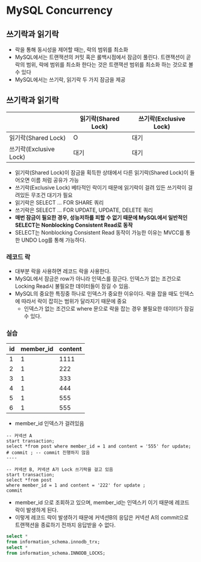# MySQL Concurrency

## 쓰기락과 읽기락

* 락을 통해 동시성을 제어할 때는, 락의 범위를 최소화
* MySQL에서는 트랜잭션의 커밋 혹은 롤백시점에서 잠금이 풀린다. 트랜잭션이 곧 락의 범위, 락에 범위를 최소화 한다는 것은 트랜잭션 범위를 최소화 하는 것으로 볼 수 있다
* MySQL에서는 쓰기락, 읽기락 두 가지 잠금을 제공

## 쓰기락과 읽기락

|                     | 읽기락(Shared Lock) | 쓰기락(Exclusive Lock) |
|---------------------|------------------|---------------------|
| 읽기락(Shared Lock)    | O                | 대기                  |
| 쓰기락(Exclusive Lock) | 대기               | 대기                  |

* 읽기락(Shared Lock)이 잠금을 획득한 상태에서 다른 읽기락(Shared Lock)이 들어오면 이름 처럼 공유가 가능
* 쓰기락(Exclusive Lock) 베타적인 락이기 때문에 읽기락이 걸려 있든 쓰기락이 걸려있든 무조건 대기가 필요
* 읽기락은 SELECT ... FOR SHARE 쿼리
* 쓰기락은 SELECT ... FOR UPDATE, UPDATE, DELETE 쿼리
* **매번 잠금이 필요한 경우, 성능저하를 피할 수 없기 때문에 MySQL에서 일반적인 SELECT는 Nonblocking Consistent Read로 동작**
* SELECT는 Nonblocking Consistent Read 동작이 가능한 이유는 MVCC를 통한 UNDO Log를 통해 가능하다.

### 레코드 락

* 대부분 락을 사용하면 레코드 락을 사용한다.
* MySQL에서 잠금은 row가 아니라 인덱스를 잠근다. 인덱스가 없는 조건으로 Locking Read시 불필요한 데이터들이 잠길 수 있음.
* MySQL의 중요한 특징중 하나로 인덱스가 중요한 이유이다. 락을 잡을 때도 인덱스에 따라서 락이 잡히는 범위가 달라지기 때문에 중요
  * 인덱스가 없는 조건으로 where 문으로 락을 잡는 경우 불필요한 데이터가 잠길 수 있다.

### 실습

| id | member\_id | content |
|:---|:-----------|:--------|
| 1  | 1          | 1111    |
| 2  | 1          | 222     |
| 3  | 1          | 333     |
| 4  | 1          | 444     |
| 5  | 1          | 555     |
| 6  | 1          | 555     |

* member_id 인덱스가 걸려있음

```
-- 커넥션 A 
start transaction;
select *from post where member_id = 1 and content = '555' for update;
# commit ; -- commit 진행하지 않음 
----

-- 커넥션 B, 커넥션 A가 Lock 쓰기락을 걸고 있음
start transaction;
select *from post
where member_id = 1 and content = '222' for update ;
commit
```

* member_id 으로 조회하고 있으며, member_id는 인덱스키 이기 때문에 레코드 락이 발생하게 된다.
* 이렇게 레코드 락이 발생하기 때문에 커넥션B의 응답은 커넥션 A의 commit으로 트랜잭션을 종료하기 전까지 응답받을 수 없다.

```sql
select *
from information_schema.innodb_trx;
select *
from information_schema.INNODB_LOCKS;
```
